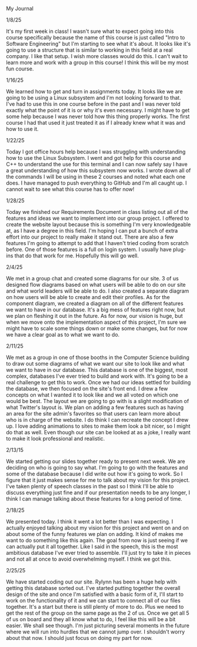 My Journal

1/8/25

It's my first week in class! I wasn't sure what to expect going into this course specifically because the name of this course is just called "Intro to Software Engineering" but I'm starting to see what it's about. It looks like it's going to use a structure that is similar to working in this field at a real company. I like that setup. I wish more classes would do this. I can't wait to learn more and work with a group in this course! I think this will be my most fun course.

1/16/25

We learned how to get and turn in assignments today. It looks like we are going to be using a Linux subsystem and I'm not looking forward to that. I've had to use this in one course before in the past and I was never told exactly what the point of it is or why it's even necessary. I might have to get some help because I was never told how this thing properly works. The first course I had that used it just treated it as if I already knew what it was and how to use it.


1/22/25 

Today I got office hours help because I was struggling with understanding how to use the Linux Subsystem. I went and got help for this course and C++ to understand the use for this terminal and I can now safely say I have a great understanding of how this subsystem now works. I wrote down all of the commands I will be using in these 2 courses and noted what each one does. I have managed to push everything to GitHub and I'm all caught up. I cannot wait to see what this course has to offer now!

1/28/25

Today we finished our Requirements Document in class listing out all of the features and ideas we want to implement into our group project. I offered to create the website layout because this is something I'm very knowledgeable at, as I have a degree in this field. I'm hoping I can put a bunch of extra effort into our project to really make it stand out. There are also a few features I'm going to attempt to add that I haven't tried coding from scratch before. One of those features is a full on login system. I usually have plug-ins that do that work for me. Hopefully this will go well.

2/4/25

We met in a group chat and created some diagrams for our site. 3 of us designed flow diagrams based on what users will be able to do on our site and what world leaders will be able to do. I also created a separate diagram on how users will be able to create and edit their profiles. As for the component diagram, we created a diagram on all of the different features we want to have in our database. It's a big mess of features right now, but we plan on fleshing it out in the future. As for now, our vision is huge, but when we move onto the implementation aspect of this project, I'm sure we might have to scale some things down or make some changes, but for now we have a clear goal as to what we want to do.

2/11/25

We met as a group in one of those booths in the Computer Science building to draw out some diagrams of what we want our site to look like and what we want to have in our database. This database is one of the biggest, most complex, databases I've ever tried to build and work with. It's going to be a real challenge to get this to work. Once we had our ideas settled for building the database, we then focused on the site's front end. I drew a few concepts on what I wanted it to look like and we all voted on which one would be best. The layout we are going to go with is a slight modification of what Twitter's layout is. We plan on adding a few features such as having an area for the site admin's favorites so that users can learn more about who is in charge of the website. I do think I can recreate the concept I drew up. I love adding animations to sites to make them look a bit nicer, so I might do that as well. Even though our site can be looked at as a joke, I really want to make it look professional and realistic.

2/13/15

We started getting our slides together ready to present next week. We are deciding on who is going to say what. I'm going to go with the features and some of the database because I did write out how it's going to work. So I figure that it just makes sense for me to talk about my vision for this project. I've taken plenty of speech classes in the past so I think I'll be able to discuss everything just fine and if our presentation needs to be any longer, I think I can manage talking about these features for a long period of time.

2/18/25

We presented today. I think it went a lot better than I was expecting. I actually enjoyed talking about my vision for this project and went on and on about some of the funny features we plan on adding. It kind of makes me want to do something like this again. The goal from now is just seeing if we can actually put it all together. Like I said in the speech, this is the most ambitious database I've ever tried to assemble. I'll just try to take it in pieces and not all at once to avoid overwhelming myself. I think we got this.

2/25/25

We have started coding out our site. Rylynn has been a huge help with getting this database sorted out. I've started putting together the overall design of the site and once I'm satisfied with a basic form of it, I'll start to work on the functionality of it and we can start to connect all of our files together. It's a start but there is still plenty of more to do. Plus we need to get the rest of the group on the same page as the 2 of us. Once we get all 5 of us on board and they all know what to do, I feel like this will be a bit easier. We shall see though. I'm just picturing several moments in the future where we will run into hurdles that we cannot jump over. I shouldn't worry about that now. I should just focus on doing my part for now.
